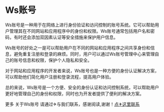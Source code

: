 # Ws账号

Ws账号是一种用于在网络上进行身份验证和访问控制的账号系统。它可以帮助用户管理其在不同网站和应用程序中的身份和权限。Ws账号通常包括用户名和密码，有时还会添加双因素认证等安全措施来保护用户信息。

Ws账号的好处之一是可以帮助用户在不同的网站和应用程序之间共享身份和信息，避免重复注册和登录的麻烦。同时，用户可以通过Ws账号管理中心来管理自己的账号信息和权限，保护个人隐私和安全。

对于网站和应用程序的开发者来说，Ws账号也是一种方便的身份认证解决方案，可以帮助他们简化用户注册和登录流程，提高用户体验。

总的来说，Ws账号是一个方便、安全的身份认证和访问控制系统，可以帮助用户更好地管理自己的身份和权限，同时也为开发者提供了便利的解决方案。

更多 关于Ws账号 请通过✈与我们联系，感谢阅读,谢谢！[点✈这里联系](https://sim.k02.cc)